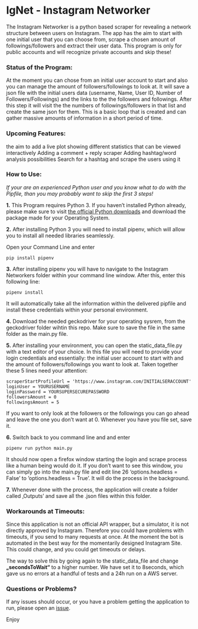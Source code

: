 # IgNet - Instagram Networker

The Instagram Networker is a python based scraper for revealing a network structure between users on Instagram. The app has the aim to start with one initial user that you can choose from, scrape a chosen amount of followings/followers and extract their user data. This program is only for public accounts and will recognize private accounts and skip these! 

### Status of the Program:

At the moment you can chose from an initial user account to start and also you can manage the amount of followers/followings to look at. It will save a json file with the initial users data (username, Name, User ID, Number of Followers/Followings) and the links to the the followers and followings. After this step it will visit the the numbers of followings/followers in that list and create the same  json for them. This is a basic loop that is created and can gather massive amounts of information in a short period of time.


### Upcoming Features:

the aim to add a live plot showing different statistics that can be viewed interactively 
Adding a comment + reply scraper
Adding hashtag/word analysis possibilities
Search for a hashtag and scrape the users using it

### How to Use:

_If your are an experienced Python user and you know what to do with the Pipfile, than you may probably want to skip the first 3 steps!_

**1.** This Program requires Python 3. If you haven’t installed Python already, please make sure to visit [the official Python downloads](https://www.python.org/downloads/) and download the package made for your Operating System. 

**2.** After installing Python 3 you will need to install pipenv, which will allow you to install all needed libraries seamlessly. 

Open your Command Line and enter 

`pip install pipenv`

**3.** After installing pipenv you will have to navigate to the Instagram Networkers folder within your command line window. 
After this, enter this following line:

`pipenv install` 

It will automatically take all the information within the delivered pipfile and install these credentials within your personal environment. 

**4.** Download the needed geckodriver for your operating sysrem,  from the geckodriver folder wihtin this repo. Make sure to save the file in the same folder as the main.py file. 

**5.** After installing your environment, you can open the static_data_file.py with a text editor of your choice. In this file you will need to provide your login credentials and essentially: the initial user account to start with and the amount of followers/followings you want to look at.
Taken together these 5 lines need your attention:

	scraperStartProfileUrl = 'https://www.instagram.com/INITIALSERACCOUNT'
	loginUser = YOURUSERNAME
	loginPassword = YOURSUPERSECUREPASSWORD
	followersAmount = 0
	followingsAmount = 5

If you want to only look at the followers or the followings you can go ahead and leave the one you don’t want at 0. Whenever you have you file set, save it. 

**6.** Switch back to you command line and and enter

`pipenv run python main.py`

It should now open a firefox window starting the login and scrape process like a human being would do it. If you don’t want to see this window, you can simply go into the main.py file and edit line 26 ‘options.headless = False’ to ’options.headless = True’. It will do the process in the background. 

**7.** Whenever done with the process, the application will create a folder called ‚Outputs’ and save all the .json files within this folder. 

### Workarounds at Timeouts:

Since this application is not an official API wrapper, but a simulator, it is not directly approved by Instagram. Therefore you could have problems with timeouts, if you send to many requests at once. At the moment the bot is automated in the best way for the momentarily designed Instagram Site. This could change, and you could get timeouts or delays.

The way to solve this by going again to the static_data_file and change **„secondsToWait“** to a higher number. We have set it to 8seconds, which gave us no errors at a handful of tests and a 24h run on a AWS server. 

### Questions or Problems?
If any issues should occur, or you have a problem getting the application to run, please open an [issue](https://github.com/Leibniz-HBI/Instagramnetworker/issues). 


Enjoy
